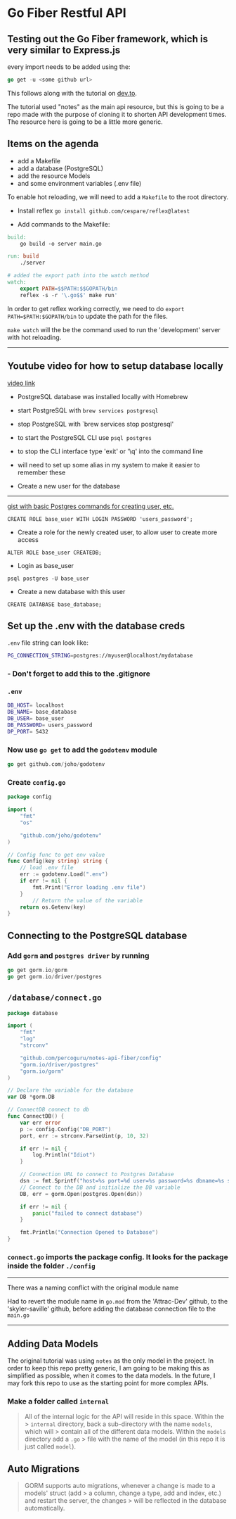 # Go Fiber Restful API

## Testing out the Go Fiber framework, which is very similar to Express.js

every import needs to be added using the:

``` go
go get -u <some github url>
```

This follows along with the tutorial on [dev.to](https://dev.to/percoguru/getting-started-with-apis-in-golang-feat-fiber-and-gorm-2n34).

The tutorial used "notes" as the main api resource, but this is going to be a repo made with the purpose of cloning it to shorten API development times. The resource here is going to be a little more generic.

## Items on the agenda

- add a Makefile
- add a database (PostgreSQL)
- add the resource Models
- and some environment variables (.env file)

To enable hot reloading, we will need to add a `Makefile` to the root directory.

- Install reflex
`go install github.com/cespare/reflex@latest`

- Add commands to the Makefile:

``` Makefile
build:
    go build -o server main.go

run: build
    ./server

# added the export path into the watch method
watch:
    export PATH=$$PATH:$$GOPATH/bin
    reflex -s -r '\.go$$' make run'
```

In order to get reflex working correctly, we need to do `export PATH=$PATH:$GOPATH/bin` to update the path for the files.

 `make watch` will the be the command used to run the 'development' server with hot reloading.

---

## Youtube video for how to setup database locally

[video link](https://www.youtube.com/watch?v=fGOsgMcTP2I)

- PostgreSQL database was installed locally with Homebrew

- start PostgreSQL with `brew services postgresql`

- stop PostgreSQL with `brew services stop postgresql'

- to start the PostgreSQL CLI use `psql postgres`

- to stop the CLI interface type 'exit' or '\q' into the command line

- will need to set up some alias in my system to make it easier to remember these

- Create a new user for the database

---
[gist with basic Postgres commands for creating user, etc.](https://gist.github.com/phortuin/2fe698b6c741fd84357cec84219c6667)

``` pgsql
CREATE ROLE base_user WITH LOGIN PASSWORD 'users_password';
```

- Create a role for the newly created user, to allow user to create more access

``` pgsql
ALTER ROLE base_user CREATEDB;
```

- Login as base_user

``` pgsql
psql postgres -U base_user
```

- Create a new database with this user

``` pgsql
CREATE DATABASE base_database;
```

## Set up the .env with the database creds

`.env` file string can look like:

``` bash
PG_CONNECTION_STRING=postgres://myuser@localhost/mydatabase
```

### - Don't forget to add this to the .gitignore

### `.env`

``` bash
DB_HOST= localhost
DB_NAME= base_database
DB_USER= base_user
DB_PASSWORD= users_password
DP_PORT= 5432
```

### Now use `go get` to add the `godotenv` module

``` go
go get github.com/joho/godotenv
```

### Create `config.go`

``` go
package config

import (
    "fmt"
    "os"

    "github.com/joho/godotenv"
)

// Config func to get env value
func Config(key string) string {
    // load .env file
    err := godotenv.Load(".env")
    if err != nil {
        fmt.Print("Error loading .env file")
    }
        // Return the value of the variable
    return os.Getenv(key)
}
```

## Connecting to the PostgreSQL database

### Add `gorm` and `postgres driver` by running

``` go
go get gorm.io/gorm
go get gorm.io/driver/postgres
```

## `/database/connect.go`

``` go
package database

import (
    "fmt"
    "log"
    "strconv"

    "github.com/percoguru/notes-api-fiber/config"
    "gorm.io/driver/postgres"
    "gorm.io/gorm"
)

// Declare the variable for the database
var DB *gorm.DB

// ConnectDB connect to db
func ConnectDB() {
    var err error
    p := config.Config("DB_PORT")
    port, err := strconv.ParseUint(p, 10, 32)

    if err != nil {
        log.Println("Idiot")
    }

    // Connection URL to connect to Postgres Database
    dsn := fmt.Sprintf("host=%s port=%d user=%s password=%s dbname=%s sslmode=disable", config.Config("DB_HOST"), port, config.Config("DB_USER"), config.Config("DB_PASSWORD"), config.Config("DB_NAME"))
    // Connect to the DB and initialize the DB variable
    DB, err = gorm.Open(postgres.Open(dsn))

    if err != nil {
        panic("failed to connect database")
    }

    fmt.Println("Connection Opened to Database")
}
```

### `connect.go` imports the package config. It looks for the package inside the folder `./config`

---

There was a naming conflict with the original module name

Had to revert the module name in `go.mod` from the 'Attrac-Dev' github, to the 'skyler-saville' github, before adding the database connection file to the `main.go`

---

## Adding Data Models

The original tutorial was using `notes` as the only model in the project. In order to keep this repo pretty generic, I am going to be making this as simplified as possible, when it comes to the data models. In the future, I may fork this repo to use as the starting point for more complex APIs.

### Make a folder called `internal`

> All of the internal logic for the API will reside in this space. Within the > `internal` directory, back a sub-directory with the name `models`, which will > contain all of the different data models. Within the `models` directory add a `.go` > file with the name of the model (in this repo it is just called `model`).

## Auto Migrations

> GORM supports auto migrations, whenever a change is made to a models' struct (add > a column, change a type, add and index, etc.) and restart the server, the changes > will be reflected in the database automatically.
